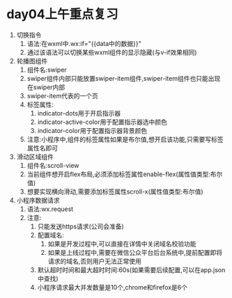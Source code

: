 # day04上午重点复习

1. 切换指令
   1. 语法:在wxml中.wx:if="{{data中的数据}}"
   2. 通过该语法可以切换某些wxml组件的显示隐藏(与v-if效果相同)
2. 轮播图组件
   1. 组件名:swiper
   2. swiper组件内部只能放置swiper-item组件,swiper-item组件也只能出现在swiper内部
   3. swiper-item代表的一个页
   4. 标签属性:
      1. indicator-dots用于开启指示器
      2. indicator-active-color用于配置指示器选中颜色
      3. indicator-color用于配置指示器背景颜色
   5. 注意:小程序中,组件的标签属性如果是布尔值,想开启该功能,只需要写标签属性名即可
3. 滑动区域组件
   1. 组件名:scroll-view
   2. 当前组件想开启flex布局,必须添加标签属性enable-flex(属性值类型:布尔值)
   3. 想要实现横向滑动,需要添加标签属性scroll-x(属性值类型:布尔值)
4. 小程序数据请求
   1. 语法:wx.request
   2. 注意:
      1. 只能发送https请求(公司会准备)
      2. 配置域名:
         1. 如果是开发过程中,可以直接在详情中关闭域名校验功能
         2. 如果是上线过程中,需要在微信公众平台后台系统中,提前配置即将请求的域名,否则用户无法正常使用
      3. 默认超时时间和最大超时时间:60s(如果需要后续配置,可以在app.json中查找)
      4. 小程序请求最大并发数量是10个,chrome和firefox是6个
